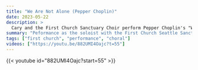 ```yaml
---
title: "We Are Not Alone (Pepper Choplin)"
date: 2023-05-22
description: >
  Cary and the First Church Sanctuary Choir perform Pepper Choplin's "We Are Not Alone"
summary: "Peformance as the soloist with the First Church Seattle Sanctuary Choir"
tags: ["first church", "performance", "choral"]
videos: ["https://youtu.be/882UMI4Oajc?t=55"]
---
```

{{< youtube id="882UMI4Oajc?start=55" >}}
